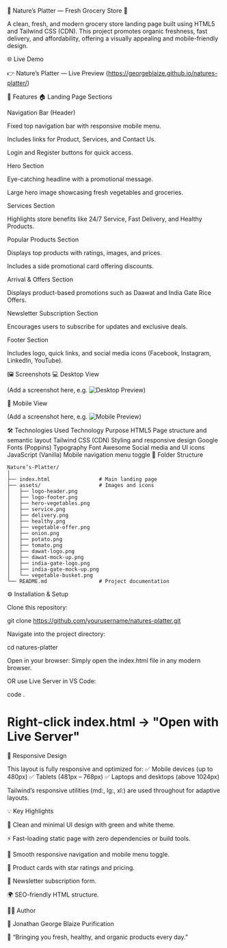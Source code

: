 🥬 Nature’s Platter — Fresh Grocery Store 🌿

A clean, fresh, and modern grocery store landing page built using HTML5 and Tailwind CSS (CDN).
This project promotes organic freshness, fast delivery, and affordability, offering a visually appealing and mobile-friendly design.

🌐 Live Demo

👉 Nature’s Platter — Live Preview
 (https://georgeblaize.github.io/natures-platter/) 

🧩 Features
🏠 Landing Page Sections

Navigation Bar (Header)

Fixed top navigation bar with responsive mobile menu.

Includes links for Product, Services, and Contact Us.

Login and Register buttons for quick access.

Hero Section

Eye-catching headline with a promotional message.

Large hero image showcasing fresh vegetables and groceries.

Services Section

Highlights store benefits like 24/7 Service, Fast Delivery, and Healthy Products.

Popular Products Section

Displays top products with ratings, images, and prices.

Includes a side promotional card offering discounts.

Arrival & Offers Section

Displays product-based promotions such as Daawat and India Gate Rice Offers.

Newsletter Subscription Section

Encourages users to subscribe for updates and exclusive deals.

Footer Section

Includes logo, quick links, and social media icons (Facebook, Instagram, LinkedIn, YouTube).

🖼️ Screenshots
💻 Desktop View

(Add a screenshot here, e.g. ![Desktop Preview](georgeblaize.github.io_natures-platter_Desktop))

📱 Mobile View

(Add a screenshot here, e.g. ![Mobile Preview](georgeblaize.github.io_natures-platter_Mobile))

🛠️ Technologies Used
Technology	Purpose
HTML5	Page structure and semantic layout
Tailwind CSS (CDN)	Styling and responsive design
Google Fonts (Poppins)	Typography
Font Awesome	Social media and UI icons
JavaScript (Vanilla)	Mobile navigation menu toggle
📁 Folder Structure

```
Nature’s-Platter/
│
├── index.html                # Main landing page
├── assets/                   # Images and icons
│   ├── logo-header.png
│   ├── logo-footer.png
│   ├── hero-vegetables.png
│   ├── service.png
│   ├── delivery.png
│   ├── healthy.png
│   ├── vegetable-offer.png
│   ├── onion.png
│   ├── potato.png
│   ├── tomato.png
│   ├── dawat-logo.png
│   ├── dawat-mock-up.png
│   ├── india-gate-logo.png
│   ├── india-gate-mock-up.png
│   └── vegetable-busket.png
└── README.md                 # Project documentation
```
⚙️ Installation & Setup

Clone this repository:

git clone https://github.com/yourusername/natures-platter.git


Navigate into the project directory:

cd natures-platter


Open in your browser:
Simply open the index.html file in any modern browser.

OR use Live Server in VS Code:

code .
# Right-click index.html → "Open with Live Server"

📱 Responsive Design

This layout is fully responsive and optimized for:
✅ Mobile devices (up to 480px)
✅ Tablets (481px – 768px)
✅ Laptops and desktops (above 1024px)

Tailwind’s responsive utilities (md:, lg:, xl:) are used throughout for adaptive layouts.

💡 Key Highlights

🍃 Clean and minimal UI design with green and white theme.

⚡ Fast-loading static page with zero dependencies or build tools.

🧭 Smooth responsive navigation and mobile menu toggle.

🛒 Product cards with star ratings and pricing.

📰 Newsletter subscription form.

🌍 SEO-friendly HTML structure.

👨‍💻 Author

👋 Jonathan George Blaize Purification

🌾 “Bringing you fresh, healthy, and organic products every day.”
